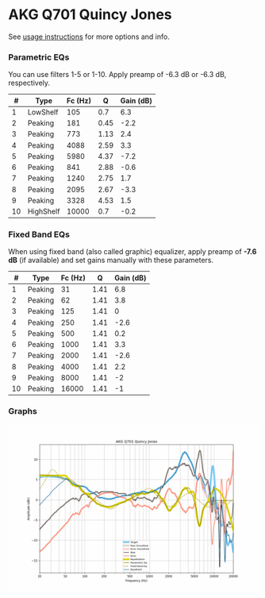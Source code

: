 # AKG Q701 Quincy Jones
See [usage instructions](https://github.com/jaakkopasanen/AutoEq#usage) for more options and info.

### Parametric EQs
You can use filters 1-5 or 1-10. Apply preamp of -6.3 dB or -6.3 dB, respectively.

|   # | Type      |   Fc (Hz) |    Q |   Gain (dB) |
|-----|-----------|-----------|------|-------------|
|   1 | LowShelf  |       105 | 0.7  |         6.3 |
|   2 | Peaking   |       181 | 0.45 |        -2.2 |
|   3 | Peaking   |       773 | 1.13 |         2.4 |
|   4 | Peaking   |      4088 | 2.59 |         3.3 |
|   5 | Peaking   |      5980 | 4.37 |        -7.2 |
|   6 | Peaking   |       841 | 2.88 |        -0.6 |
|   7 | Peaking   |      1240 | 2.75 |         1.7 |
|   8 | Peaking   |      2095 | 2.67 |        -3.3 |
|   9 | Peaking   |      3328 | 4.53 |         1.5 |
|  10 | HighShelf |     10000 | 0.7  |        -0.2 |

### Fixed Band EQs
When using fixed band (also called graphic) equalizer, apply preamp of **-7.6 dB** (if available) and set gains manually with these parameters.

|   # | Type    |   Fc (Hz) |    Q |   Gain (dB) |
|-----|---------|-----------|------|-------------|
|   1 | Peaking |        31 | 1.41 |         6.8 |
|   2 | Peaking |        62 | 1.41 |         3.8 |
|   3 | Peaking |       125 | 1.41 |         0   |
|   4 | Peaking |       250 | 1.41 |        -2.6 |
|   5 | Peaking |       500 | 1.41 |         0.2 |
|   6 | Peaking |      1000 | 1.41 |         3.3 |
|   7 | Peaking |      2000 | 1.41 |        -2.6 |
|   8 | Peaking |      4000 | 1.41 |         2.2 |
|   9 | Peaking |      8000 | 1.41 |        -2   |
|  10 | Peaking |     16000 | 1.41 |        -1   |

### Graphs
![](./AKG%20Q701%20Quincy%20Jones.png)
